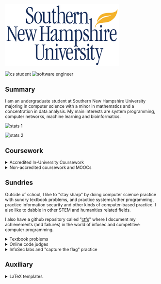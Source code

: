 
<img src="./banner.jpg" width="375px;" />

![cs student](https://img.shields.io/badge/CS-student-f39f37)
![software engineer](https://img.shields.io/badge/software-engineer-f39f37)

## Summary

I am an undergraduate student at Southern New Hampshire University majoring in computer science with a minor in mathematics and a concentration in data analysis. My main interests are system programming, computer networks, machine learning and bioinformatics.

![stats 1](https://github-readme-stats.vercel.app/api?username=Alekseyyy&show_icons=true)

![stats 2](https://github-readme-stats.vercel.app/api/top-langs/?username=Alekseyyy&langs_count=14&layout=compact)

## Coursework

<details>
<summary>Accredited In-University Coursework</summary>

|__Course name__|__Course number__|__Course documents__|
|-|-|-|
|Precalculus|MAT140|[here](./coursework/MAT140/)|
|Perspectives in social science|SCS100|[here](./coursework/SCS100/)|
|Applied social science|SCS200|[here](./coursework/SCS200/)|
|Introduction to Structured Database Environments|DAD220|[here](./coursework/DAD220/)|
|Introduction to Physics|PHY150|[here](./coursework/PHY150/)|

</details>

<details>
<summary>Non-accredited coursework and MOOCs</summary>

### Open Source Society University (OSSU)

A significant educational project that I am working on is a (unaccredited, but cheap) computer science "major" from the [Open Source Society University](https://github.com/ossu)--- or simply just the "OSSU." This is a project so big that it deserves its own github repo, and I recommend that you check it out if you're interested in my extracuricullar activities: [https://github.com/Alekseyyy/ossu](https://github.com/Alekseyyy/ossu)

My "OSSU" GitHub repository also includes all of my other non-accredited coursework that is not directly associated with the curriculum proposed by the OSSU project. It is basically a semi-formal way to validate my skills in computing and its relationship to other fields.

</details>

## Sundries

Outside of school, I like to "stay sharp" by doing computer science practice with sundry textbook problems, and practice systems/other programming, practice information security and other kinds of computer-based practice. I also like to dabble in other STEM and humanities related fields.

I also have a github repository called "[ctfs](https://github.com/Alekseyyy/ctfs)" where I document my achievements (and failures) in the world of infosec and competitive computer programming.

<details>
<summary>Textbook problems</summary>

_Note to self: T = todo and L = later_

__Introduction to programming__

* [ [T] Introduction to Java Programming: Ninth Edition (ISBN-13: 978-0-13-292373-6)](./sundries/Books/ISBN-13_978-0-13-292373-6)
* [ [T] Starting Out with C++: From Control Structures through Objects (ISBN-13: 978-0-13-403732-5)](./sundries/Books/ISBN-13_978-0-13-403732-5)

__Maths, natural sciences and engineering__

* [ [L] Bayesian Statistics the Fun Way (ISBN-13: 978-1-59327-956-1)](./sundries/Books/ISBN-13_978-1-59327-956-1)
* [ [L] Matter and Interactions: Fourth Edition (ISBN-13: 978-1-59327-640-9)](./sundries/Books/ISBN-13_978-1-11887-586-5/)

__Computer science__

* [ [L] Dive Into Algorithms (ISBN-13: 978-1-7185-0068-6)](./sundries/Books/ISBN-13_978-1-7185-0068-6)
* [ [L] Doing Math with Python (ISBN-13: 978-1-59327-640-9)](./sundries/Books/ISBN-13_978-1-59327-640-9/)

</details>

<details>
<summary>Online code judges</summary>

* [DM::OJ](./sundries/OLCodeJudge/DMOJ): general programming
* [Project Euler](./sundries/OLCodeJudge/ProjectEuler): with special focus on number theory and other maths

</details>

<details>
<summary>InfoSec labs and "capture the flag" practice</summary>

* [ImmersiveLabs](./sundries/wargames/ImmersiveLabs): general infosec
* [TryHackMe](./sundries/wargames/TryHackMe): general infosec
* [crackmes.one](./sundries/wargames/crackmes.one): with special focus on reverse engineering

</details>

## Auxiliary

<details>
<summary>LaTeX templates</summary>

* [APA paper](./auxiliary/latex-templates/apa-paper/)
* [RESEARCHERS.ONE paper](./auxiliary/latex-templates/resone-paper/)

</details>
